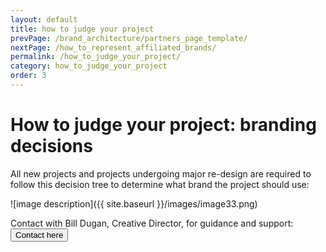 ```yaml
---
layout: default
title: how to judge your project
prevPage: /brand_architecture/partners_page_template/
nextPage: /how_to_represent_affiliated_brands/
permalink: /how_to_judge_your_project/
category: how_to_judge_your_project
order: 3
---
```


# How to judge your project: branding decisions

All new projects and projects undergoing major re-design are required to follow this
decision tree to determine what brand the project should use:

![image description]({{ site.baseurl }}/images/image33.png)

Contact with Bill Dugan, Creative Director, for guidance and support: <button class="button" onClick="alert('Here wil be contact action')">Contact here</button>